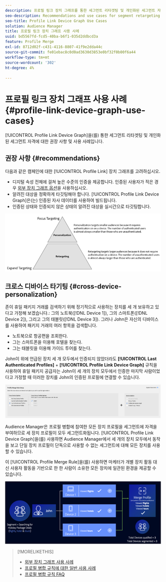 ```yaml
---
description: 프로필 링크 장치 그래프를 통한 세그먼트 리타겟팅 및 개인화된 세그먼트 자격에 대한 권장 사항 및 사용 사례.
seo-description: Recommendations and use cases for segment retargeting and personalized segment qualification with the Profile Link device graph.
seo-title: Profile Link Device Graph Use Cases
solution: Audience Manager
title: 프로필 링크 장치 그래프 사용 사례
uuid: bd5567fd-fcd5-40ba-b6f1-035d2ddbcd3a
feature: Profile Merge
exl-id: 8712d02f-c431-4116-8807-41f9e2dda44c
source-git-commit: fe01ebac8c0d0ad3630d3853e0bf32f0b00f6a44
workflow-type: tm+mt
source-wordcount: '302'
ht-degree: 4%

---
```


# 프로필 링크 장치 그래프 사용 사례 {#profile-link-device-graph-use-cases}

[!UICONTROL Profile Link Device Graph]을(를) 통한 세그먼트 리타겟팅 및 개인화된 세그먼트 자격에 대한 권장 사항 및 사용 사례입니다.

## 권장 사항 {#recommendations}

다음과 같은 캠페인에 대한 [!UICONTROL Profile Link] 장치 그래프를 고려하십시오.

* 디지털 속성 전체에 걸쳐 높은 수준의 인증을 제공합니다. 인증된 사용자가 적은 경우 [외부 장치 그래프 옵션](merge-rule-definitions.md#device-options)을 사용하십시오.
* 알려진 대상을 정확하게 타깃팅해야 합니다. [!UICONTROL Profile Link Device Graph]은(는) 인증된 자사 데이터를 사용하여 빌드됩니다.
* 인증된 상태와 인증되지 않은 상태의 알려진 대상을 실시간으로 타깃팅합니다.

![](assets/merge-rule-triangle2.png)

## 크로스 디바이스 타기팅 {#cross-device-personalization}

존이 휴일 패키지 거래를 검색하기 위해 정기적으로 사용하는 장치를 세 개 보유하고 있다고 가정해 보겠습니다.: 그의 노트북([!DNL Device 1]), 그의 스마트폰([!DNL Device 2]), 그리고 그의 태블릿([!DNL Device 3]). 그러나 John은 자신의 디바이스를 사용하여 패키지 거래의 여러 항목을 검색합니다.

* 노트북으로 항공편을 조회한다.
* 그는 스마트폰을 이용해 호텔을 찾는다.
* 그는 태블릿을 이용해 가이드 투어를 찾는다.

John이 위에 언급된 장치 세 개 모두에서 인증되지 않았더라도 **[!UICONTROL Last Authenticated Profiles]** + **[!UICONTROL Profile Link Device Graph]** 규칙을 사용하여 휴일 패키지 공급자는 John이 세 개의 장치 모두에서 인증한 마지막 사람이었다고 가정할 때 이러한 장치를 John의 인증된 프로필에 연결할 수 있습니다.

![마지막 장치 그래프](assets/last-device-graph.png)

Audience Manager은 프로필 병합에 참여한 모든 장치 프로필을 세그먼트에 자격을 부여하므로 세 장치 프로필이 모두 세그먼트화됩니다. [!UICONTROL Profile Link Device Graph]을(를) 사용하면 Audience Manager에서 세 개의 장치 모두에서 동작을 보고 단일 장치 프로필이 단독으로 사용할 수 없는 세그먼트에 대해 모든 장치를 사용할 수 있습니다.

이 [!UICONTROL Profile Merge Rule]을(를) 사용하면 마케터가 개별 장치 활동 대신 사용자 활동을 기반으로 한 한 사람이 소유한 모든 장치에 일관된 환경을 제공할 수 있습니다.

![장치 간 개인화](assets/cross-device-personalization.png)

>[!MORELIKETHIS]
>
>* [외부 장치 그래프 사용 사례](external-graph-use-cases.md)
>* [프로필 병합 규칙에 대한 일반 사용 사례](merge-rule-targeting-options.md)
>* [프로필 병합 규칙 FAQ](../../faq/faq-profile-merge.md)
